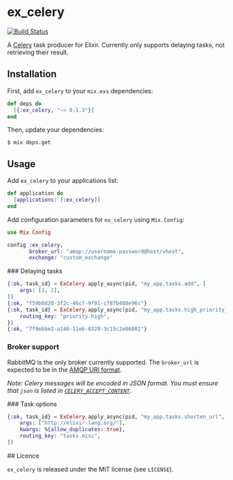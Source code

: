 # ex_celery

[![Build Status](https://travis-ci.org/robgolding/ex_celery.svg?branch=develop)](https://travis-ci.org/robgolding/ex_celery)


A [Celery](http://www.celeryproject.org/) task producer for Elixir. Currently
only supports delaying tasks, not retrieving their result.

## Installation

First, add `ex_celery` to your `mix.exs` dependencies:

```elixir
def deps do
  [{:ex_celery, "~> 0.1.3"}]
end
```

Then, update your dependencies:

```
$ mix deps.get
```

## Usage

Add `ex_celery` to your applications list:

```elixir
def application do
  [applications: [:ex_celery]]
end
```

Add configuration parameters for `ex_celery` using `Mix.Config`:

```elixir
use Mix.Config

config :ex_celery,
       broker_url: "amqp://username:password@host/vhost",
       exchange: "custom_exchange"
```

### Delaying tasks

```elixir
{:ok, task_id} = ExCelery.apply_async(pid, "my_app.tasks.add", [
    args: [1, 2],
])
{:ok, "f59b0d20-3f2c-46c7-9f01-c787b488e96c"}
{:ok, task_id} = ExCelery.apply_async(pid, "my_app.tasks.high_priority_task", [
    routing_key: "priority.high",
})
{:ok, "7f9ebbe2-a146-11e6-8328-3c15c2e06802"}
```

### Broker support

RabbitMQ is the only broker currently supported. The `broker_url` is expected
to be in the [AMQP URI format](https://www.rabbitmq.com/uri-spec.html).

_Note: Celery messages will be encoded in JSON format. You must ensure that
`json` is listed in [`CELERY_ACCEPT_CONTENT`](http://docs.celeryproject.org/en/latest/configuration.html#celery-accept-content)._

### Task options

```elixir
{:ok, task_id} = ExCelery.apply_async(pid, "my_app.tasks.shorten_url", [
    args: ["http://elixir-lang.org/"],
    kwargs: %{allow_duplicates: true},
    routing_key: "tasks.misc",
])
```

## Licence

`ex_celery` is released under the MIT license (see `LICENSE`).
